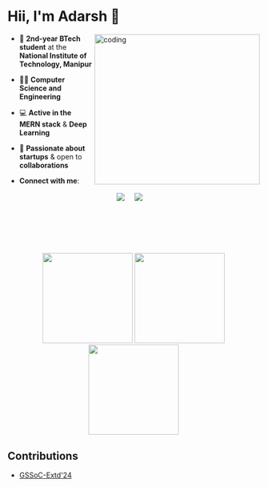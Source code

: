 # Hii, I'm Adarsh 👋
  <img align="right" alt="coding" height="300" width="330" src="https://user-images.githubusercontent.com/74038190/229223263-cf2e4b07-2615-4f87-9c38-e37600f8381a.gif">
  
- 🌟 **2nd-year BTech student** at the **National Institute of Technology, Manipur**  

- 👨‍💻 **Computer Science and Engineering**
  
- 💻 **Active in the MERN stack** & **Deep Learning**
 
- 🚀 **Passionate about startups** & open to **collaborations**
- **Connect with me**:
<p align="center">
<a href="https://www.linkedin.com/in/adarsh-chaubey/" target="blank"><img align="center" src="https://img.shields.io/badge/LinkedIn-0077B5?style=for-the-badge&logo=linkedin&logoColor=white" /></a> &nbsp;&nbsp;&nbsp;  
<a href="mailto:0310adarshchaubey@gmail.com" target="blank"><img align="center" src="https://img.shields.io/badge/Gmail-D14836?style=for-the-badge&logo=gmail&logoColor=white" /></a> &nbsp;&nbsp;&nbsp;       
</p>
  
<br/><br/><br/>
#
<div align="center">
  <img height="180em" src="https://github-profile-summary-cards.vercel.app/api/cards/profile-details?username=Adarsh-Chaubey03&theme=github_dark" />
  <img height="180em" src="https://github-profile-summary-cards.vercel.app/api/cards/stats?username=Adarsh-Chaubey03&theme=github_dark" />
  <img height="180em" src="https://github-profile-summary-cards.vercel.app/api/cards/productive-time?username=Adarsh-Chaubey03&theme=github_dark" />
</div>



## Contributions
- [GSSoC-Extd'24](https://github.com/GSSoC24)

